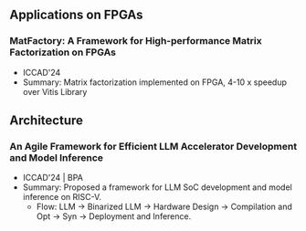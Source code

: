 
## Applications on FPGAs
### MatFactory: A Framework for High-performance Matrix Factorization on FPGAs
- ICCAD'24
- Summary: Matrix factorization implemented on FPGA, 4-10 x speedup over Vitis Library


## Architecture
### An Agile Framework for Efficient LLM Accelerator Development and Model Inference
- ICCAD'24 | BPA
- Summary: Proposed a framework for LLM SoC development and model inference on RISC-V.
  - Flow: LLM -> Binarized LLM -> Hardware Design -> Compilation and Opt -> Syn -> Deployment and Inference.
